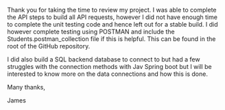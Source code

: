Thank you for taking the time to review my project. 
I was able to complete the API steps to build all API requests, however I did not have enough time to complete the unit testing code and hence left out for a stable build. 
I did however complete testing using POSTMAN and include the Students.postman_collection file if this is helpful. This can be found in the root of the GitHub repository.

I did also build a SQL backend database to connect to but had a few struggles with the connection methods with Jav Spring boot but I will be interested to know more on the data connections and how this is done. 

Many thanks,

James
